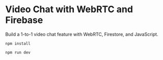 # Video Chat with WebRTC and Firebase

Build a 1-to-1 video chat feature with WebRTC, Firestore, and JavaScript. 

```
npm install

npm run dev
```
